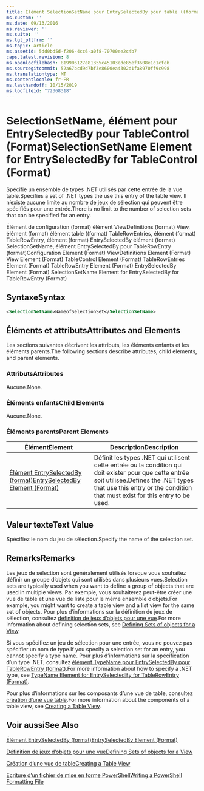 ```yaml
---
title: Élément SelectionSetName pour EntrySelectedBy pour table ((format) | Microsoft Docs
ms.custom: ''
ms.date: 09/13/2016
ms.reviewer: ''
ms.suite: ''
ms.tgt_pltfrm: ''
ms.topic: article
ms.assetid: 5dd0bd5d-f206-4cc6-a0f8-70700ee2c4b7
caps.latest.revision: 8
ms.openlocfilehash: 819906127e81355c45103ede85ef3608e1c1cfeb
ms.sourcegitcommit: 52a67bcd9d7bf3e8600ea4302d1fa8970ff9c998
ms.translationtype: MT
ms.contentlocale: fr-FR
ms.lasthandoff: 10/15/2019
ms.locfileid: "72368318"
---
```

# <a name="selectionsetname-element-for-entryselectedby-for-tablecontrol-format"></a><span data-ttu-id="ba237-102">SelectionSetName, élément pour EntrySelectedBy pour TableControl (Format)</span><span class="sxs-lookup"><span data-stu-id="ba237-102">SelectionSetName Element for EntrySelectedBy for TableControl (Format)</span></span>

<span data-ttu-id="ba237-103">Spécifie un ensemble de types .NET utilisés par cette entrée de la vue table.</span><span class="sxs-lookup"><span data-stu-id="ba237-103">Specifies a set of .NET types the use this entry of the table view.</span></span> <span data-ttu-id="ba237-104">Il n’existe aucune limite au nombre de jeux de sélection qui peuvent être spécifiés pour une entrée.</span><span class="sxs-lookup"><span data-stu-id="ba237-104">There is no limit to the number of selection sets that can be specified for an entry.</span></span>

<span data-ttu-id="ba237-105">Élément de configuration (format) élément ViewDefinitions (format) View, élément (format) élément table ((format) TableRowEntries, élément (format) TableRowEntry, élément (format) EntrySelectedBy élément (format) SelectionSetName, élément EntrySelectedBy pour TableRowEntry (format)</span><span class="sxs-lookup"><span data-stu-id="ba237-105">Configuration Element (Format) ViewDefinitions Element (Format) View Element (Format) TableControl Element (Format) TableRowEntries Element (Format) TableRowEntry Element (Format) EntrySelectedBy Element (Format) SelectionSetName Element for EntrySelectedBy for TableRowEntry (Format)</span></span>

## <a name="syntax"></a><span data-ttu-id="ba237-106">Syntaxe</span><span class="sxs-lookup"><span data-stu-id="ba237-106">Syntax</span></span>

```xml
<SelectionSetName>NameofSelectionSet</SelectionSetName>
```

## <a name="attributes-and-elements"></a><span data-ttu-id="ba237-107">Éléments et attributs</span><span class="sxs-lookup"><span data-stu-id="ba237-107">Attributes and Elements</span></span>

<span data-ttu-id="ba237-108">Les sections suivantes décrivent les attributs, les éléments enfants et les éléments parents.</span><span class="sxs-lookup"><span data-stu-id="ba237-108">The following sections describe attributes, child elements, and parent elements.</span></span>

### <a name="attributes"></a><span data-ttu-id="ba237-109">Attributs</span><span class="sxs-lookup"><span data-stu-id="ba237-109">Attributes</span></span>

<span data-ttu-id="ba237-110">Aucune.</span><span class="sxs-lookup"><span data-stu-id="ba237-110">None.</span></span>

### <a name="child-elements"></a><span data-ttu-id="ba237-111">Éléments enfants</span><span class="sxs-lookup"><span data-stu-id="ba237-111">Child Elements</span></span>

<span data-ttu-id="ba237-112">Aucune.</span><span class="sxs-lookup"><span data-stu-id="ba237-112">None.</span></span>

### <a name="parent-elements"></a><span data-ttu-id="ba237-113">Éléments parents</span><span class="sxs-lookup"><span data-stu-id="ba237-113">Parent Elements</span></span>

|<span data-ttu-id="ba237-114">Élément</span><span class="sxs-lookup"><span data-stu-id="ba237-114">Element</span></span>|<span data-ttu-id="ba237-115">Description</span><span class="sxs-lookup"><span data-stu-id="ba237-115">Description</span></span>|
|-------------|-----------------|
|[<span data-ttu-id="ba237-116">Élément EntrySelectedBy (format)</span><span class="sxs-lookup"><span data-stu-id="ba237-116">EntrySelectedBy Element (Format)</span></span>](./entryselectedby-element-for-tablerowentry-for-tablecontrol-format.md)|<span data-ttu-id="ba237-117">Définit les types .NET qui utilisent cette entrée ou la condition qui doit exister pour que cette entrée soit utilisée.</span><span class="sxs-lookup"><span data-stu-id="ba237-117">Defines the .NET types that use this entry or the condition that must exist for this entry to be used.</span></span>|

## <a name="text-value"></a><span data-ttu-id="ba237-118">Valeur texte</span><span class="sxs-lookup"><span data-stu-id="ba237-118">Text Value</span></span>

<span data-ttu-id="ba237-119">Spécifiez le nom du jeu de sélection.</span><span class="sxs-lookup"><span data-stu-id="ba237-119">Specify the name of the selection set.</span></span>

## <a name="remarks"></a><span data-ttu-id="ba237-120">Remarks</span><span class="sxs-lookup"><span data-stu-id="ba237-120">Remarks</span></span>

<span data-ttu-id="ba237-121">Les jeux de sélection sont généralement utilisés lorsque vous souhaitez définir un groupe d’objets qui sont utilisés dans plusieurs vues.</span><span class="sxs-lookup"><span data-stu-id="ba237-121">Selection sets are typically used when you want to define a group of objects that are used in multiple views.</span></span> <span data-ttu-id="ba237-122">Par exemple, vous souhaiterez peut-être créer une vue de table et une vue de liste pour le même ensemble d’objets.</span><span class="sxs-lookup"><span data-stu-id="ba237-122">For example, you might want to create a table view and a list view for the same set of objects.</span></span> <span data-ttu-id="ba237-123">Pour plus d’informations sur la définition de jeux de sélection, consultez [définition de jeux d’objets pour une vue](./defining-selection-sets.md).</span><span class="sxs-lookup"><span data-stu-id="ba237-123">For more information about defining selection sets, see [Defining Sets of objects for a View](./defining-selection-sets.md).</span></span>

<span data-ttu-id="ba237-124">Si vous spécifiez un jeu de sélection pour une entrée, vous ne pouvez pas spécifier un nom de type.</span><span class="sxs-lookup"><span data-stu-id="ba237-124">If you specify a selection set for an entry, you cannot specify a type name.</span></span> <span data-ttu-id="ba237-125">Pour plus d’informations sur la spécification d’un type .NET, consultez [élément TypeName pour EntrySelectedBy pour TableRowEntry (format)](./typename-element-for-entryselectedby-for-tablecontrol-format.md).</span><span class="sxs-lookup"><span data-stu-id="ba237-125">For more information about how to specify a .NET type, see [TypeName Element for EntrySelectedBy for TableRowEntry (Format)](./typename-element-for-entryselectedby-for-tablecontrol-format.md).</span></span>

<span data-ttu-id="ba237-126">Pour plus d’informations sur les composants d’une vue de table, consultez [création d’une vue table](./creating-a-table-view.md).</span><span class="sxs-lookup"><span data-stu-id="ba237-126">For more information about the components of a table view, see [Creating a Table View](./creating-a-table-view.md).</span></span>

## <a name="see-also"></a><span data-ttu-id="ba237-127">Voir aussi</span><span class="sxs-lookup"><span data-stu-id="ba237-127">See Also</span></span>

[<span data-ttu-id="ba237-128">Élément EntrySelectedBy (format)</span><span class="sxs-lookup"><span data-stu-id="ba237-128">EntrySelectedBy Element (Format)</span></span>](./entryselectedby-element-for-tablerowentry-for-tablecontrol-format.md)

[<span data-ttu-id="ba237-129">Définition de jeux d’objets pour une vue</span><span class="sxs-lookup"><span data-stu-id="ba237-129">Defining Sets of objects for a View</span></span>](./defining-selection-sets.md)

[<span data-ttu-id="ba237-130">Création d’une vue de table</span><span class="sxs-lookup"><span data-stu-id="ba237-130">Creating a Table View</span></span>](./creating-a-table-view.md)

[<span data-ttu-id="ba237-131">Écriture d’un fichier de mise en forme PowerShell</span><span class="sxs-lookup"><span data-stu-id="ba237-131">Writing a PowerShell Formatting File</span></span>](./writing-a-powershell-formatting-file.md)
